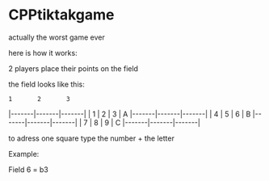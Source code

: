 # CPPtiktakgame
 actually the worst game ever

here is how it works:

2 players place their points on the field

the field looks like this:

    1       2       3 
|-------|-------|-------|
|   1   |   2   |   3   |   A 
|-------|-------|-------|
|   4   |   5   |   6   |   B
|-------|-------|-------|
|   7   |   8   |   9   |   C
|-------|-------|-------|

to adress one square type the number + the letter

Example:

Field 6 = b3